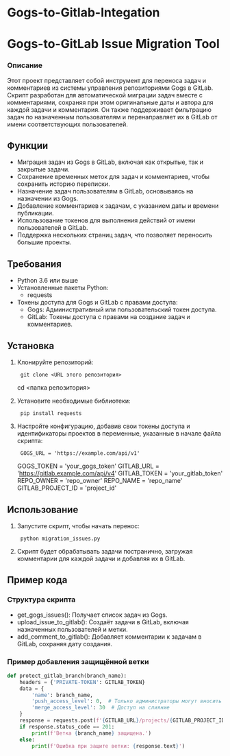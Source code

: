 # Gogs-to-Gitlab-Integation

# Gogs-to-GitLab Issue Migration Tool

### Описание

Этот проект представляет собой инструмент для переноса задач и комментариев из системы управления репозиториями Gogs в GitLab. Скрипт разработан для автоматической миграции задач вместе с комментариями, сохраняя при этом оригинальные даты и автора для каждой задачи и комментария. Он также поддерживает фильтрацию задач по назначенным пользователям и перенаправляет их в GitLab от имени соответствующих пользователей.

## Функции

- Миграция задач из Gogs в GitLab, включая как открытые, так и закрытые задачи.
- Сохранение временных меток для задач и комментариев, чтобы сохранить историю переписки.
- Назначение задач пользователям в GitLab, основываясь на назначении из Gogs.
- Добавление комментариев к задачам, с указанием даты и времени публикации.
- Использование токенов для выполнения действий от имени пользователей в GitLab.
- Поддержка нескольких страниц задач, что позволяет переносить большие проекты.

## Требования

- Python 3.6 или выше
- Установленные пакеты Python:
  - requests
- Токены доступа для Gogs и GitLab с правами доступа:
  - Gogs: Административный или пользовательский токен доступа.
  - GitLab: Токены доступа с правами на создание задач и комментариев.

## Установка

1. Клонируйте репозиторий:

        git clone <URL этого репозитория>
    cd <папка репозитория>
    

2. Установите необходимые библиотеки:

        pip install requests
    

3. Настройте конфигурацию, добавив свои токены доступа и идентификаторы проектов в переменные, указанные в начале файла скрипта:

        GOGS_URL = 'https://example.com/api/v1'
    GOGS_TOKEN = 'your_gogs_token'
    GITLAB_URL = 'https://gitlab.example.com/api/v4'
    GITLAB_TOKEN = 'your_gitlab_token'
    REPO_OWNER = 'repo_owner'
    REPO_NAME = 'repo_name'
    GITLAB_PROJECT_ID = 'project_id'
    

## Использование

1. Запустите скрипт, чтобы начать перенос:

        python migration_issues.py
    

2. Скрипт будет обрабатывать задачи постранично, загружая комментарии для каждой задачи и добавляя их в GitLab.

## Пример кода

### Структура скрипта

- get_gogs_issues(): Получает список задач из Gogs.
- upload_issue_to_gitlab(): Создаёт задачи в GitLab, включая назначенных пользователей и метки.
- add_comment_to_gitlab(): Добавляет комментарии к задачам в GitLab, сохраняя дату создания.

### Пример добавления защищённой ветки

```python
def protect_gitlab_branch(branch_name):
    headers = {'PRIVATE-TOKEN': GITLAB_TOKEN}
    data = {
        'name': branch_name,
        'push_access_level': 0,  # Только администраторы могут вносить изменения
        'merge_access_level': 30  # Доступ на слияние
    }
    response = requests.post(f'{GITLAB_URL}/projects/{GITLAB_PROJECT_ID}/protected_branches', headers=headers, json=data)
    if response.status_code == 201:
        print(f'Ветка {branch_name} защищена.')
    else:
        print(f'Ошибка при защите ветки: {response.text}')
